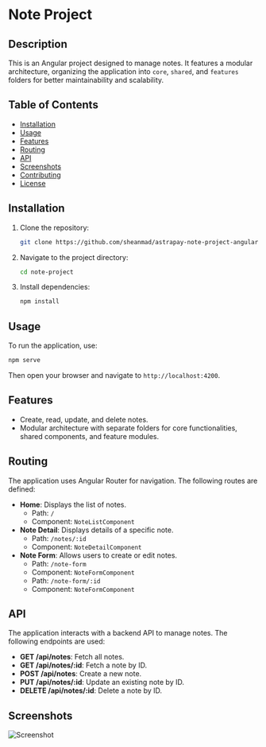 # Note Project

## Description
This is an Angular project designed to manage notes. It features a modular architecture, organizing the application into `core`, `shared`, and `features` folders for better maintainability and scalability.

## Table of Contents
- [Installation](#installation)
- [Usage](#usage)
- [Features](#features)
- [Routing](#routing)
- [API](#api)
- [Screenshots](#screenshots)
- [Contributing](#contributing)
- [License](#license)

## Installation
1. Clone the repository:
   ```bash
   git clone https://github.com/sheanmad/astrapay-note-project-angular.git
   ```
2. Navigate to the project directory:
   ```bash
   cd note-project
   ```
3. Install dependencies:
   ```bash
   npm install
   ```

## Usage
To run the application, use:
   ```bash
   npm serve
   ```
Then open your browser and navigate to `http://localhost:4200`.

## Features
- Create, read, update, and delete notes.
- Modular architecture with separate folders for core functionalities, shared components, and feature modules.

## Routing
The application uses Angular Router for navigation. The following routes are defined:
- **Home**: Displays the list of notes.
  - Path: `/`
  - Component: `NoteListComponent`
- **Note Detail**: Displays details of a specific note.
  - Path: `/notes/:id`
  - Component: `NoteDetailComponent`
- **Note Form**: Allows users to create or edit notes.
  - Path: `/note-form`
  - Component: `NoteFormComponent`
  - Path: `/note-form/:id`
  - Component: `NoteFormComponent`

## API
The application interacts with a backend API to manage notes. The following endpoints are used:
- **GET /api/notes**: Fetch all notes.
- **GET /api/notes/:id**: Fetch a note by ID.
- **POST /api/notes**: Create a new note.
- **PUT /api/notes/:id**: Update an existing note by ID.
- **DELETE /api/notes/:id**: Delete a note by ID.

## Screenshots
![Screenshot](path/to/screenshot.png)
